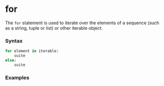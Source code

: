 # for
The `for` statement is used to iterate over the elements of a sequence (such as a string, tuple or list) or other iterable object.

### Syntax
```python
for element in iterable:
    suite
else:
    suite
```

### Examples

